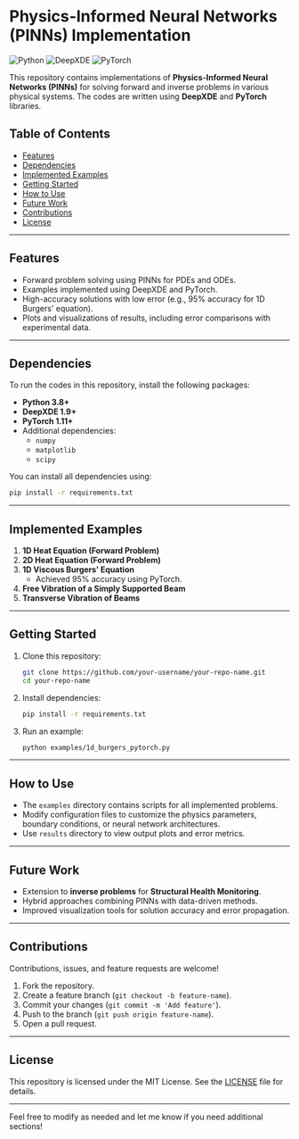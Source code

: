 # **Physics-Informed Neural Networks (PINNs) Implementation**  

![Python](https://img.shields.io/badge/Python-3.8%2B-blue)
![DeepXDE](https://img.shields.io/badge/DeepXDE-1.9-green)
![PyTorch](https://img.shields.io/badge/PyTorch-1.11-orange)  

This repository contains implementations of **Physics-Informed Neural Networks (PINNs)** for solving forward and inverse problems in various physical systems. The codes are written using **DeepXDE** and **PyTorch** libraries.  

## **Table of Contents**  
- [Features](#features)  
- [Dependencies](#dependencies)  
- [Implemented Examples](#implemented-examples)  
- [Getting Started](#getting-started)  
- [How to Use](#how-to-use)  
- [Future Work](#future-work)  
- [Contributions](#contributions)  
- [License](#license)  

---

## **Features**  
- Forward problem solving using PINNs for PDEs and ODEs.  
- Examples implemented using DeepXDE and PyTorch.  
- High-accuracy solutions with low error (e.g., 95% accuracy for 1D Burgers' equation).  
- Plots and visualizations of results, including error comparisons with experimental data.  

---

## **Dependencies**  
To run the codes in this repository, install the following packages:  

- **Python 3.8+**  
- **DeepXDE 1.9+**  
- **PyTorch 1.11+**  
- Additional dependencies:  
  - `numpy`  
  - `matplotlib`  
  - `scipy`  

You can install all dependencies using:  

```bash  
pip install -r requirements.txt  
```  

---

## **Implemented Examples**  
1. **1D Heat Equation (Forward Problem)**  
2. **2D Heat Equation (Forward Problem)**  
3. **1D Viscous Burgers' Equation**  
   - Achieved 95% accuracy using PyTorch.  
4. **Free Vibration of a Simply Supported Beam**  
5. **Transverse Vibration of Beams**  

---

## **Getting Started**  

1. Clone this repository:  

   ```bash  
   git clone https://github.com/your-username/your-repo-name.git  
   cd your-repo-name  
   ```  

2. Install dependencies:  

   ```bash  
   pip install -r requirements.txt  
   ```  

3. Run an example:  

   ```bash  
   python examples/1d_burgers_pytorch.py  
   ```  

---

## **How to Use**  
- The `examples` directory contains scripts for all implemented problems.  
- Modify configuration files to customize the physics parameters, boundary conditions, or neural network architectures.  
- Use `results` directory to view output plots and error metrics.  

---

## **Future Work**  
- Extension to **inverse problems** for **Structural Health Monitoring**.  
- Hybrid approaches combining PINNs with data-driven methods.  
- Improved visualization tools for solution accuracy and error propagation.  

---

## **Contributions**  
Contributions, issues, and feature requests are welcome!  

1. Fork the repository.  
2. Create a feature branch (`git checkout -b feature-name`).  
3. Commit your changes (`git commit -m 'Add feature'`).  
4. Push to the branch (`git push origin feature-name`).  
5. Open a pull request.  

---

## **License**  
This repository is licensed under the MIT License. See the [LICENSE](LICENSE) file for details.  

---

Feel free to modify as needed and let me know if you need additional sections!
